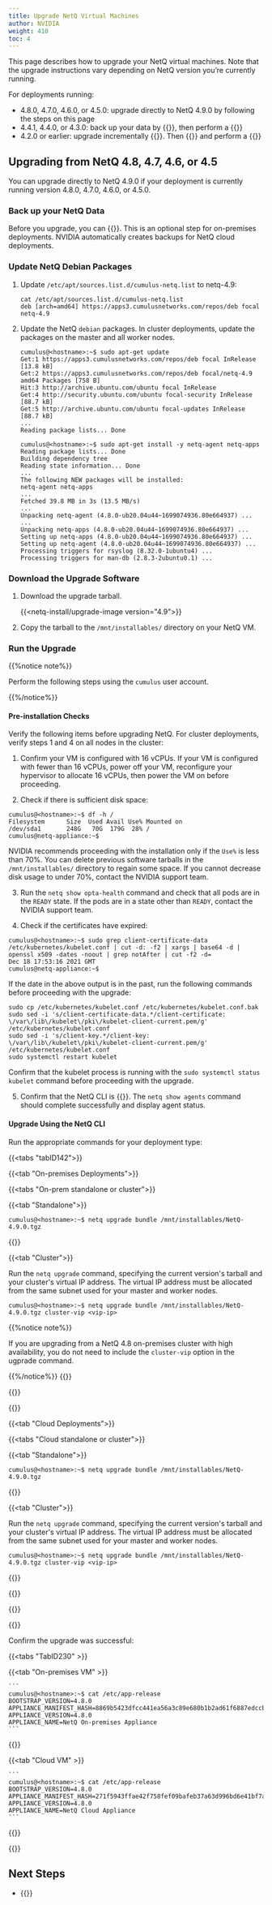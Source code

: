```yaml
---
title: Upgrade NetQ Virtual Machines
author: NVIDIA
weight: 410
toc: 4
---
```


This page describes how to upgrade your NetQ virtual machines. Note that the upgrade instructions vary depending on NetQ version you’re currently running.

For deployments running:

- 4.8.0, 4.7.0, 4.6.0, or 4.5.0: upgrade directly to NetQ 4.9.0 by following the steps on this page
- 4.4.1, 4.4.0, or 4.3.0: back up your data by {{<link title="Back Up and Restore NetQ" text="following the steps for earlier NetQ versions">}}, then perform a {{<link title="Install the NetQ System" text="new installation of NetQ 4.9.0">}}
- 4.2.0 or earlier: upgrade incrementally {{<exlink url="https://docs.nvidia.com/networking-ethernet-software/cumulus-netq-43/Installation-Management/Upgrade-NetQ/Upgrade-System/" text="to version 4.3.0">}}. Then {{<link title="Back Up and Restore NetQ/#back-up-netq-4.4.1-or-earlier" text="back up your NetQ data">}} and perform a {{<link title="Install the NetQ System" text="new installation of NetQ 4.9.0">}}

## Upgrading from NetQ 4.8, 4.7, 4.6, or 4.5

You can upgrade directly to NetQ 4.9.0 if your deployment is currently running version 4.8.0, 4.7.0, 4.6.0, or 4.5.0.
### Back up your NetQ Data

Before you upgrade, you can {{<link title="Back Up and Restore NetQ" text="back up your NetQ data">}}. This is an optional step for on-premises deployments. NVIDIA automatically creates backups for NetQ cloud deployments.

### Update NetQ Debian Packages

1. Update `/etc/apt/sources.list.d/cumulus-netq.list` to netq-4.9:

    ```
    cat /etc/apt/sources.list.d/cumulus-netq.list
    deb [arch=amd64] https://apps3.cumulusnetworks.com/repos/deb focal netq-4.9
    ```

2. Update the NetQ `debian` packages. In cluster deployments, update the packages on the master and all worker nodes.

    ```
    cumulus@<hostname>:~$ sudo apt-get update
    Get:1 https://apps3.cumulusnetworks.com/repos/deb focal InRelease [13.8 kB]
    Get:2 https://apps3.cumulusnetworks.com/repos/deb focal/netq-4.9 amd64 Packages [758 B]
    Hit:3 http://archive.ubuntu.com/ubuntu focal InRelease
    Get:4 http://security.ubuntu.com/ubuntu focal-security InRelease [88.7 kB]
    Get:5 http://archive.ubuntu.com/ubuntu focal-updates InRelease [88.7 kB]
    ...
    Reading package lists... Done
    ```

    ```
    cumulus@<hostname>:~$ sudo apt-get install -y netq-agent netq-apps
    Reading package lists... Done
    Building dependency tree
    Reading state information... Done
    ...
    The following NEW packages will be installed:
    netq-agent netq-apps
    ...
    Fetched 39.8 MB in 3s (13.5 MB/s)
    ...
    Unpacking netq-agent (4.8.0-ub20.04u44~1699074936.80e664937) ...
    ...
    Unpacking netq-apps (4.8.0-ub20.04u44~1699074936.80e664937) ...
    Setting up netq-apps (4.8.0-ub20.04u44~1699074936.80e664937) ...
    Setting up netq-agent (4.8.0-ub20.04u44~1699074936.80e664937) ...
    Processing triggers for rsyslog (8.32.0-1ubuntu4) ...
    Processing triggers for man-db (2.8.3-2ubuntu0.1) ...
    ```


### Download the Upgrade Software

1. Download the upgrade tarball.

    {{<netq-install/upgrade-image version="4.9">}}

2. Copy the tarball to the `/mnt/installables/` directory on your NetQ VM.

<!--

3. For on-premises deployments, download the configuration backup script, `backup_restore_configs.py`:

<p style="text-indent: 40px; display:inline">a. On the {{<exlink url="https://nvid.nvidia.com/" text="NVIDIA Application Hub">}}, log in to your account.<br></p>
<p style="text-indent: 40px; display:inline">b. Select <b>NVIDIA Licensing Portal</b>.<br></p>
<p style="text-indent: 40px; display:inline">c. Select <b>Software Downloads</b> from the menu.<br></p>
<p style="text-indent: 40px; display:inline">d. Click <b>Product Family</b> and select <b>NetQ</b>.<br></p>
<p style="text-indent: 40px; display:inline">e. Locate the <b>NetQ SW 4.7.0 Upgrade Backup Restore Configs Script</b> file and select <b>Download</b>.<br></p>
<p style="text-indent: 40px; display:inline">f. If prompted, agree to the license agreement and proceed with the download.<br></p>

4.  For on-premises deployments, copy the `backup_restore_configs.py` script to `/home/cumulus/` on your NetQ server and change the permissions:

```
username@hostname:~$ scp ./backup_restore_configs.py cumulus@10.10.10.10:/home/cumulus/
username@hostname:~$ sudo chmod +x /home/cumulus/backup_restore_configs.py
```
-->

### Run the Upgrade

{{%notice note%}}

Perform the following steps using the `cumulus` user account.

{{%/notice%}}
#### Pre-installation Checks

Verify the following items before upgrading NetQ. For cluster deployments, verify steps 1 and 4 on all nodes in the cluster:

1. Confirm your VM is configured with 16 vCPUs. If your VM is configured with fewer than 16 vCPUs, power off your VM, reconfigure your hypervisor to allocate 16 vCPUs, then power the VM on before proceeding.

2. Check if there is sufficient disk space:

```
cumulus@<hostname>:~$ df -h /
Filesystem      Size  Used Avail Use% Mounted on
/dev/sda1       248G   70G  179G  28% /
cumulus@netq-appliance:~$
```
NVIDIA recommends proceeding with the installation only if the `Use%` is less than 70%. You can delete previous software tarballs in the `/mnt/installables/` directory to regain some space. If you cannot decrease disk usage to under 70%, contact the NVIDIA support team.

3. Run the `netq show opta-health` command and check that all pods are in the `READY` state. If the pods are in a state other than `READY`, contact the NVIDIA support team.

4. Check if the certificates have expired:

```
cumulus@<hostname>:~$ sudo grep client-certificate-data /etc/kubernetes/kubelet.conf | cut -d: -f2 | xargs | base64 -d | openssl x509 -dates -noout | grep notAfter | cut -f2 -d=
Dec 18 17:53:16 2021 GMT
cumulus@netq-appliance:~$
```

If the date in the above output is in the past, run the following commands before proceeding with the upgrade:
```
sudo cp /etc/kubernetes/kubelet.conf /etc/kubernetes/kubelet.conf.bak
sudo sed -i 's/client-certificate-data.*/client-certificate: \/var\/lib\/kubelet\/pki\/kubelet-client-current.pem/g' /etc/kubernetes/kubelet.conf
sudo sed -i 's/client-key.*/client-key: \/var\/lib\/kubelet\/pki\/kubelet-client-current.pem/g' /etc/kubernetes/kubelet.conf
sudo systemctl restart kubelet
```

Confirm that the kubelet process is running with the `sudo systemctl status kubelet` command before proceeding with the upgrade.

5. Confirm that the NetQ CLI is {{<link url="Install-NetQ-CLI/#configure-the-netq-cli" text="properly configured">}}. The `netq show agents` command should complete successfully and display agent status.

#### Upgrade Using the NetQ CLI

Run the appropriate commands for your deployment type:

{{<tabs "tabID142">}}

{{<tab "On-premises Deployments">}}

{{<tabs "On-prem standalone or cluster">}}

{{<tab "Standalone">}}

```
cumulus@<hostname>:~$ netq upgrade bundle /mnt/installables/NetQ-4.9.0.tgz
```
{{</tab>}}

{{<tab "Cluster">}}

Run the `netq upgrade` command, specifying the current version's tarball and your cluster's virtual IP address. The virtual IP address must be allocated from the same subnet used for your master and worker nodes.

```
cumulus@<hostname>:~$ netq upgrade bundle /mnt/installables/NetQ-4.9.0.tgz cluster-vip <vip-ip>
```
{{%notice note%}}

If you are upgrading from a NetQ 4.8 on-premises cluster with high availability, you do not need to include the `cluster-vip` option in the ugprade command.

{{%/notice%}}
{{</tab>}}

{{</tabs>}}

{{</tab>}}

{{<tab "Cloud Deployments">}}

{{<tabs "Cloud standalone or cluster">}}

{{<tab "Standalone">}}

```
cumulus@<hostname>:~$ netq upgrade bundle /mnt/installables/NetQ-4.9.0.tgz
```
{{</tab>}}

{{<tab "Cluster">}}

Run the `netq upgrade` command, specifying the current version's tarball and your cluster's virtual IP address. The virtual IP address must be allocated from the same subnet used for your master and worker nodes.

```
cumulus@<hostname>:~$ netq upgrade bundle /mnt/installables/NetQ-4.9.0.tgz cluster-vip <vip-ip>
```

{{</tab>}}

{{</tabs>}}

{{</tab>}}

{{</tabs>}}

Confirm the upgrade was successful:

{{<tabs "TabID230" >}}

{{<tab "On-premises VM" >}}

    ```
    cumulus@<hostname>:~$ cat /etc/app-release
    BOOTSTRAP_VERSION=4.8.0
    APPLIANCE_MANIFEST_HASH=8869b5423dfcc441ea56a3c89e680b1b2ad61f6887edccb11676bac893073beb
    APPLIANCE_VERSION=4.8.0
    APPLIANCE_NAME=NetQ On-premises Appliance
    ```
{{</tab>}}

{{<tab "Cloud VM" >}}


    ```
    cumulus@<hostname>:~$ cat /etc/app-release
    BOOTSTRAP_VERSION=4.8.0
    APPLIANCE_MANIFEST_HASH=271f5943ffae42f758fef09bafeb37a63d996bd6e41bf7aeeb3a4d33232f05de
    APPLIANCE_VERSION=4.8.0
    APPLIANCE_NAME=NetQ Cloud Appliance
    ```
{{</tab>}}

{{</tabs>}}

## Next Steps

- {{<link title="Upgrade NetQ Agents">}}